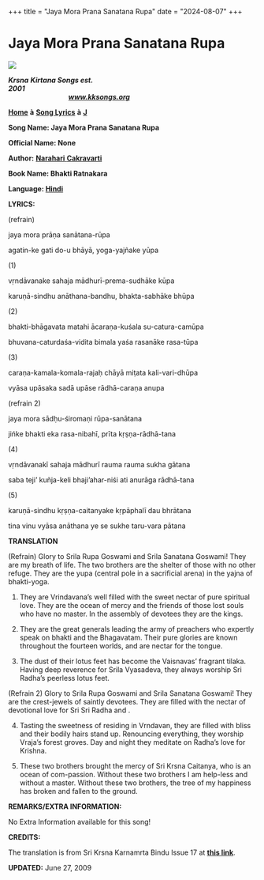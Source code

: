 +++
title = "Jaya Mora Prana Sanatana Rupa"
date = "2024-08-07"
+++

# Jaya Mora Prana Sanatana Rupa
**[![](http://kksongs.org/image_files/image002.jpg)](http://kksongs.org/)**

**_Krsna_** **_Kirtana Songs est. 2001_**                                                                                                                                                      **_www.kksongs.org_**

**[Home](http://kksongs.org/)** **à** **[Song Lyrics](http://kksongs.org/lyrics.html)** **à** **[J](http://kksongs.org/songs/song_j.html)**

**Song Name: Jaya Mora Prana Sanatana Rupa**

**Official Name: None**

**Author:** [**Narahari** **Cakravarti**](http://kksongs.org/authors/list/narahari_c.html)

**Book Name: Bhakti Ratnakara**

**Language: [Hindi](http://kksongs.org/language/list/hindi.html)**

**LYRICS:**

(refrain)

jaya mora prāṇa sanātana-rūpa

agatin-ke gati do-u bhāyā, yoga-yajñake yūpa

(1)

vṛndāvanake sahaja mādhurī-prema-sudhāke kūpa

karuṇā-sindhu anāthana-bandhu, bhakta-sabhāke bhūpa

(2)

bhakti-bhāgavata matahi ācaraṇa-kuśala su-catura-camūpa

bhuvana-caturdaśa-vidita bimala yaśa rasanāke rasa-tūpa

(3)

caraṇa-kamala-komala-rajaḥ chāyā miṭata kali-vari-dhūpa

vyāsa upāsaka sadā upāse rādhā-caraṇa anupa

(refrain 2)

jaya mora sādḥu-śiromaṇi rūpa-sanātana

jińke bhakti eka rasa-nibahī, prīta kṛṣṇa-rādhā-tana

(4)

vṛndāvanakī sahaja mādhurī rauma rauma sukha gātana

saba teji’ kuñja-keli bhaji’ahar-niśi ati anurāga rādhā-tana

(5)

karuṇā-sindhu kṛṣṇa-caitanyake kṛpāphalī dau bhrātana

tina vinu vyāsa anāthana ye se sukhe taru-vara pātana

**TRANSLATION**

(Refrain) Glory to Srila Rupa Goswami and Srila Sanatana Goswami! They are my breath of life. The two brothers are the shelter of those with no other refuge. They are the yupa (central pole in a sacrificial arena) in the yajna of bhakti\-yoga.

1) They are Vrindavana’s well filled with the sweet nectar of pure spiritual love. They are the ocean of mercy and the friends of those lost souls who have no master. In the assembly of devotees they are the kings.

2) They are the great generals leading the army of preachers who expertly speak on bhakti and the Bhagavatam. Their pure glories are known throughout the fourteen worlds, and are nectar for the tongue.

3) The dust of their lotus feet has become the Vaisnavas’ fragrant tilaka. Having deep reverence for Srila Vyasadeva, they always worship Sri Radha’s peerless lotus feet.

(Refrain 2) Glory to Srila Rupa Goswami and Srila Sanatana Goswami! They are the crest-jewels of saintly devotees. They are filled with the nectar of devotional love for Sri Sri Radha and .

4) Tasting the sweetness of residing in Vrndavan, they are filled with bliss and their bodily hairs stand up. Renouncing everything, they worship Vraja’s forest groves. Day and night they meditate on Radha’s love for Krishna.

5) These two brothers brought the mercy of Sri Krsna Caitanya, who is an ocean of com-passion. Without these two brothers I am help-less and without a master. Without these two brothers, the tree of my happiness has broken and fallen to the ground.

**REMARKS/EXTRA INFORMATION:**

No Extra Information available for this song!

**CREDITS:**

The translation is from Sri Krsna Karnamrta Bindu Issue 17 at **[this link](http://www.gopaljiu.org/Bindu/Back_issues/Bindu017.pdf)**.

**UPDATED:** June 27, 2009
